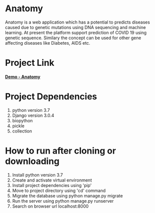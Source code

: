 # Anatomy
Anatomy is a web application which has a potential to predicts diseases caused due to genetic mutations using DNA sequencing and machine learning. At present the platform support prediction of COVID 19 using genetic sequence. Similary the concept can be used for other gene affecting diseases like Diabetes, AIDS etc.

# Project Link
#### [Demo - Anatomy](http://twinfinn.pythonanywhere.com/)

# Project Dependencies
1. python version 3.7
2. Django version 3.0.4
3. biopython
4. pickle
5. collection

# How to run after cloning or downloading
1. Install python version 3.7
2. Create and activate virtual environment 
3. Install project dependencies using 'pip'
4. Move to project directory using 'cd' command
5. Migrate the database using python manage.py migrate
6. Run the server using python manage.py runserver
7. Search on browser url localhost:8000
